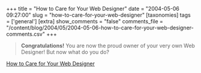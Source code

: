 +++
title = "How to Care for Your Web Designer"
date = "2004-05-06 09:27:00"
slug = "how-to-care-for-your-web-designer"
[taxonomies]
tags = ['general']
[extra]
show_comments = "false"
comments_file = "/content/blog/2004/05/2004-05-06-how-to-care-for-your-web-designer-comments.csv"
+++

> **Congratulations!** You are now the proud owner of your very own Web Designer! But now what do you do?

[How to Care for Your Web Designer](http://www.erisfree.com/updates/27/how-to-care-for-your-web-designer "regular vodka helps")
